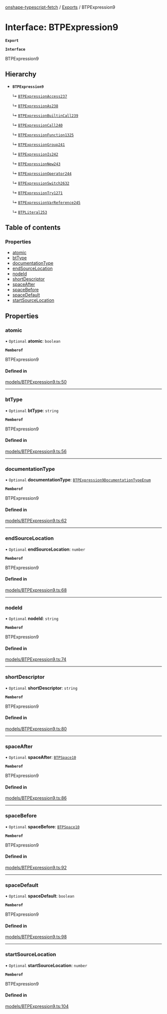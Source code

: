 [onshape-typescript-fetch](../README.md) / [Exports](../modules.md) / BTPExpression9

# Interface: BTPExpression9

**`Export`**

**`Interface`**

BTPExpression9

## Hierarchy

- **`BTPExpression9`**

  ↳ [`BTPExpressionAccess237`](BTPExpressionAccess237.md)

  ↳ [`BTPExpressionAs238`](BTPExpressionAs238.md)

  ↳ [`BTPExpressionBuiltinCall239`](BTPExpressionBuiltinCall239.md)

  ↳ [`BTPExpressionCall240`](BTPExpressionCall240.md)

  ↳ [`BTPExpressionFunction1325`](BTPExpressionFunction1325.md)

  ↳ [`BTPExpressionGroup241`](BTPExpressionGroup241.md)

  ↳ [`BTPExpressionIs242`](BTPExpressionIs242.md)

  ↳ [`BTPExpressionNew243`](BTPExpressionNew243.md)

  ↳ [`BTPExpressionOperator244`](BTPExpressionOperator244.md)

  ↳ [`BTPExpressionSwitch2632`](BTPExpressionSwitch2632.md)

  ↳ [`BTPExpressionTry1271`](BTPExpressionTry1271.md)

  ↳ [`BTPExpressionVarReference245`](BTPExpressionVarReference245.md)

  ↳ [`BTPLiteral253`](BTPLiteral253.md)

## Table of contents

### Properties

- [atomic](BTPExpression9.md#atomic)
- [btType](BTPExpression9.md#bttype)
- [documentationType](BTPExpression9.md#documentationtype)
- [endSourceLocation](BTPExpression9.md#endsourcelocation)
- [nodeId](BTPExpression9.md#nodeid)
- [shortDescriptor](BTPExpression9.md#shortdescriptor)
- [spaceAfter](BTPExpression9.md#spaceafter)
- [spaceBefore](BTPExpression9.md#spacebefore)
- [spaceDefault](BTPExpression9.md#spacedefault)
- [startSourceLocation](BTPExpression9.md#startsourcelocation)

## Properties

### atomic

• `Optional` **atomic**: `boolean`

**`Memberof`**

BTPExpression9

#### Defined in

[models/BTPExpression9.ts:50](https://github.com/toebes/onshape-typescript-fetch/blob/3e11ae1/models/BTPExpression9.ts#L50)

___

### btType

• `Optional` **btType**: `string`

**`Memberof`**

BTPExpression9

#### Defined in

[models/BTPExpression9.ts:56](https://github.com/toebes/onshape-typescript-fetch/blob/3e11ae1/models/BTPExpression9.ts#L56)

___

### documentationType

• `Optional` **documentationType**: [`BTPExpression9DocumentationTypeEnum`](../modules.md#btpexpression9documentationtypeenum-1)

**`Memberof`**

BTPExpression9

#### Defined in

[models/BTPExpression9.ts:62](https://github.com/toebes/onshape-typescript-fetch/blob/3e11ae1/models/BTPExpression9.ts#L62)

___

### endSourceLocation

• `Optional` **endSourceLocation**: `number`

**`Memberof`**

BTPExpression9

#### Defined in

[models/BTPExpression9.ts:68](https://github.com/toebes/onshape-typescript-fetch/blob/3e11ae1/models/BTPExpression9.ts#L68)

___

### nodeId

• `Optional` **nodeId**: `string`

**`Memberof`**

BTPExpression9

#### Defined in

[models/BTPExpression9.ts:74](https://github.com/toebes/onshape-typescript-fetch/blob/3e11ae1/models/BTPExpression9.ts#L74)

___

### shortDescriptor

• `Optional` **shortDescriptor**: `string`

**`Memberof`**

BTPExpression9

#### Defined in

[models/BTPExpression9.ts:80](https://github.com/toebes/onshape-typescript-fetch/blob/3e11ae1/models/BTPExpression9.ts#L80)

___

### spaceAfter

• `Optional` **spaceAfter**: [`BTPSpace10`](BTPSpace10.md)

**`Memberof`**

BTPExpression9

#### Defined in

[models/BTPExpression9.ts:86](https://github.com/toebes/onshape-typescript-fetch/blob/3e11ae1/models/BTPExpression9.ts#L86)

___

### spaceBefore

• `Optional` **spaceBefore**: [`BTPSpace10`](BTPSpace10.md)

**`Memberof`**

BTPExpression9

#### Defined in

[models/BTPExpression9.ts:92](https://github.com/toebes/onshape-typescript-fetch/blob/3e11ae1/models/BTPExpression9.ts#L92)

___

### spaceDefault

• `Optional` **spaceDefault**: `boolean`

**`Memberof`**

BTPExpression9

#### Defined in

[models/BTPExpression9.ts:98](https://github.com/toebes/onshape-typescript-fetch/blob/3e11ae1/models/BTPExpression9.ts#L98)

___

### startSourceLocation

• `Optional` **startSourceLocation**: `number`

**`Memberof`**

BTPExpression9

#### Defined in

[models/BTPExpression9.ts:104](https://github.com/toebes/onshape-typescript-fetch/blob/3e11ae1/models/BTPExpression9.ts#L104)
